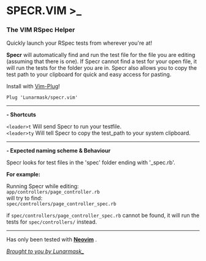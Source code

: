 # SPECR.VIM >_

### The VIM RSpec Helper


Quickly launch your RSpec tests from wherever you're at!


**Specr** will automatically find and run the test file for the file you are editing (assuming that there is one). If Specr cannot find a test for your open file, it will run the tests for the folder you are in. Specr also allows you to copy the test path to your clipboard for quick and easy access for pasting.


Install with [Vim-Plug](https://github.com/junegunn/vim-plug)!

`Plug 'Lunarmask/specr.vim'`

---

**- Shortcuts**

`<leader>t`  Will send Specr to run your testfile.  
`<leader>ty` Will tell Specr to copy the test_path to your system clipboard.  

---

**- Expected naming scheme & Behaviour**

Specr looks for test files in the 'spec' folder ending with '_spec.rb'.

**For example:**

Running Specr while editing:  
`app/controllers/page_controller.rb`  
will try to find:  
`spec/controllers/page_controller_spec.rb`  


if `spec/controllers/page_controller_spec.rb` cannot be found, it will run the tests for `spec/controllers/` instead.

---

Has only been tested with **[Neovim](https://github.com/neovim/neovim)** .

<u>*Brought to you by Lunarmask_*</u>

